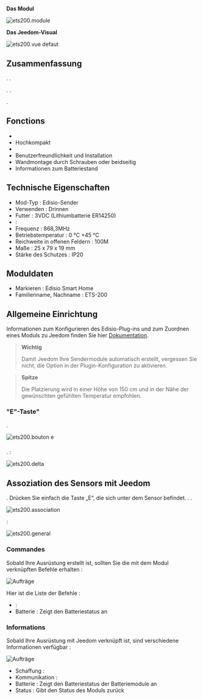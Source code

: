 # 

**Das Modul**

![ets200.module](images/ets200/ets200.module.jpg)

**Das Jeedom-Visual**

![ets200.vue defaut](images/ets200/ets200.vue-defaut.jpg)

## Zusammenfassung

. .

. .

.

## Fonctions

-   
-   Hochkompakt
-   
-   Benutzerfreundlichkeit und Installation
-   Wandmontage durch Schrauben oder beidseitig
-   Informationen zum Batteriestand

## Technische Eigenschaften

-   Mod-Typ : Edisio-Sender
-   Verwenden : Drinnen
-   Futter : 3VDC (Lithiumbatterie ER14250)
-    : 
-   Frequenz : 868,3MHz
-   Betriebstemperatur : 0 °C +45 °C
-   Reichweite in offenen Feldern : 100M
-   Maße : 25 x 79 x 19 mm
-   Stärke des Schutzes : IP20

## Moduldaten

-   Markieren : Edisio Smart Home
-   Familienname, Nachname : ETS-200

## Allgemeine Einrichtung

Informationen zum Konfigurieren des Edisio-Plug-ins und zum Zuordnen eines Moduls zu Jeedom finden Sie hier [Dokumentation](https://doc.jeedom.com/de_DE/plugins/automation%20protocol/edisio/).

> **Wichtig**
>
> Damit Jeedom Ihre Sendermodule automatisch erstellt, vergessen Sie nicht, die Option in der Plugin-Konfiguration zu aktivieren.

> **Spitze**
>
> Die Platzierung wird in einer Höhe von 150 cm und in der Nähe der gewünschten gefühlten Temperatur empfohlen.

### "E"-Taste"

.

![ets200.bouton e](images/ets200/ets200.bouton-e.jpg)

### 

. :

![ets200.delta](images/ets200/ets200.delta.jpg)

## Assoziation des Sensors mit Jeedom

. Drücken Sie einfach die Taste „E“, die sich unter dem Sensor befindet. . .

![ets200.association](images/ets200/ets200.association.jpg)

 :

![ets200.general](images/ets200/ets200.general.jpg)

### Commandes

Sobald Ihre Ausrüstung erstellt ist, sollten Sie die mit dem Modul verknüpften Befehle erhalten :

![Aufträge](images/ets200/ets200.commandes.jpg)

Hier ist die Liste der Befehle :

-    : 
-   Batterie : Zeigt den Batteriestatus an

### Informations

Sobald Ihre Ausrüstung mit Jeedom verknüpft ist, sind verschiedene Informationen verfügbar :

![Aufträge](images/ets200/ets200.informations.jpg)

-   Schaffung : 
-   Kommunikation : 
-   Batterie : Zeigt den Batteriestatus der Batteriemodule an
-   Status : Gibt den Status des Moduls zurück
